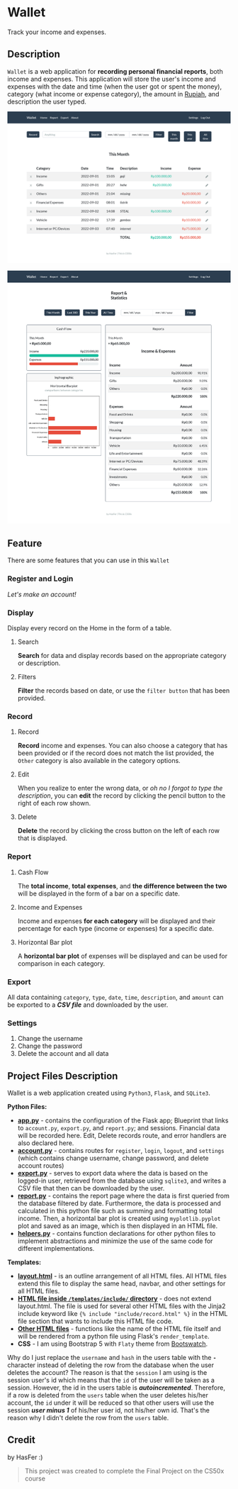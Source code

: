 # Wallet

Track your income and expenses.

## Description

`Wallet` is a web application for **recording personal financial reports**, both income and expenses. This application will store the user's income and expenses with the date and time (when the user got or spent the money), category (what income or expense category), the amount in [Rupiah](https://en.wikipedia.org/wiki/Indonesian_rupiah), and description the user typed.

![demo1](/static/img/demo1.png)

![demo2](/static/img/demo2.png)

## Feature

There are some features that you can use in this `Wallet`

### Register and Login

*Let's make an account!*

### Display

Display every record on the Home in the form of a table.

1. Search

     **Search** for data and display records based on the appropriate category or description.

1. Filters

     **Filter** the records based on date, or use the `filter button` that has been provided.

### Record

1. Record

    **Record** income and expenses. You can also choose a category that has been provided or if the record does not match the list provided, the `Other` category is also available in the category options.

1. Edit

    When you realize to enter the wrong data, or *oh no I forgot to type the description*, you can **edit** the record by clicking the pencil button to the right of each row shown.

1. Delete

    **Delete** the record by clicking the cross button on the left of each row that is displayed.

### Report

1. Cash Flow

    The **total income**, **total expenses**, and **the difference between the two** will be displayed in the form of a bar on a specific date.

1. Income and Expenses

    Income and expenses **for each category** will be displayed and their percentage for each type (income or expenses) for a specific date.

1. Horizontal Bar plot

    A **horizontal bar plot** of expenses will be displayed and can be used for comparison in each category.

### Export

All data containing `category`, `type`, `date`, `time`, `description`, and `amount` can be exported to a ***CSV file*** and downloaded by the user.

### Settings

1. Change the username
1. Change the password
1. Delete the account and all data

## Project Files Description

Wallet is a web application created using `Python3`, `Flask`, and `SQLite3`.

**Python Files:**

- **[app.py](app.py)** - contains the configuration of the Flask app; Blueprint that links to `account.py`, `export.py`, and `report.py`; and sessions. Financial data will be recorded here. Edit, Delete records route, and error handlers are also declared here.
- **[account.py](account.py)** - contains routes for `register`, `login`, `logout`, and `settings` (which contains change username, change password, and delete account routes)
- **[export.py](export.py)** - serves to export data where the data is based on the logged-in user, retrieved from the database using `sqlite3`, and writes a CSV file that then can be downloaded by the user.
- **[report.py](report.py)** - contains the report page where the data is first queried from the database filtered by date. Furthermore, the data is processed and calculated in this python file such as summing and formatting total income. Then, a horizontal bar plot is created using `myplotlib.pyplot` plot and saved as an image, which is then displayed in an HTML file.
- **[helpers.py](helpers.py)** - contains function declarations for other python files to implement abstractions and minimize the use of the same code for different implementations.

**Templates:**

- **[layout.html](/templates/layout.html)** - is an outline arrangement of all HTML files. All HTML files extend this file to display the same head, navbar, and other settings for all HTML files.
- **[HTML file inside `/templates/include/` directory](/templates/include/)** - does not extend layout.html. The file is used for several other HTML files with the Jinja2 include keyword like `{% include "include/record.html" %}` in the HTML file section that wants to include this HTML file code.
- **[Other HTML files](/templates/)** - functions like the name of the HTML file itself and will be rendered from a python file using Flask's `render_template`.
- **CSS** - I am using Bootstrap 5 with `Flaty` theme from [Bootswatch](https://bootswatch.com/).

Why do I just replace the `username` and `hash` in the users table with the **`-`** character instead of deleting the row from the database when the user deletes the account? The reason is that the `session` I am using is the session user's id which means that the `id` of the user will be taken as a session. However, the id in the users table is ***autoincremented***. Therefore, if a row is deleted from the `users` table when the user deletes his/her account, the `id` under it will be reduced so that other users will use the session ***user minus 1*** of his/her user id, not his/her own id. That's the reason why I didn't delete the row from the `users` table.

## Credit

by HasFer :)

> This project was created to complete the Final Project on the CS50x course
